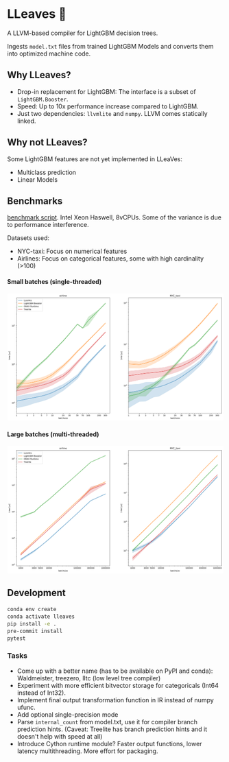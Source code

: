 # LLeaves 🐉
A LLVM-based compiler for LightGBM decision trees.

Ingests `model.txt` files from trained LightGBM Models and
converts them into optimized machine code.

## Why LLeaves?
- Drop-in replacement for LightGBM: The interface is a subset of `LightGBM.Booster`.
- Speed: Up to 10x performance increase compared to LightGBM.
- Just two dependencies: `llvmlite` and `numpy`. LLVM comes statically linked.
 
## Why not LLeaves?
Some LightGBM features are not yet implemented in LLeaVes:
- Multiclass prediction
- Linear Models

## Benchmarks
[benchmark script](benchmarks/benchmark.py).
Intel Xeon Haswell, 8vCPUs.
Some of the variance is due to performance interference.

Datasets used:
- NYC-taxi: Focus on numerical features
- Airlines: Focus on categorical features, some with high cardinality (>100)

#### Small batches (single-threaded)
![img](benchmarks/1.png)
#### Large batches (multi-threaded)
![img](benchmarks/4.png)

## Development
```bash
conda env create
conda activate lleaves
pip install -e .
pre-commit install
pytest
```

### Tasks
- Come up with a better name (has to be available on PyPI and conda): Waldmeister, treezero, lltc (low level tree compiler)
- Experiment with more efficient bitvector storage for categoricals (Int64 instead of Int32).
- Implement final output transformation function in IR instead of numpy ufunc.
- Add optional single-precision mode
- Parse `internal_count` from model.txt, use it for compiler branch prediction hints. 
  (Caveat: Treelite has branch prediction hints and it doesn't help with speed at all)
- Introduce Cython runtime module? Faster output functions, lower latency multithreading. More effort for packaging.
